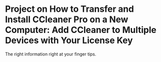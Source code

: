 # Project on How to Transfer and Install CCleaner Pro on a New Computer: Add CCleaner to Multiple Devices with Your License Key

The right information right at your finger tips.



